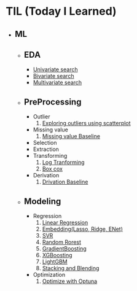 # <h1>TIL (Today I Learned)</h1>


<ul>
    <li>
        <h2>ML</h2>
        <ul>
            <li>
                <h2>EDA</h2>
                <ul>
                    <li><a href="https://github.com/darooty/TIL/blob/main/ML/EDA/Univariate%20Search.ipynb">Univariate search</a></li>
                    <li><a href="https://github.com/darooty/TIL/blob/main/ML/EDA/Bivariate%20Search.ipynb">Bivariate search</a></li>
                    <li><a href="https://github.com/darooty/TIL/blob/main/ML/EDA/Multivariate%20Search.ipynb">Multivariate search</a></li>
                </ul>
            </li>
            <li>
                <h2>PreProcessing</h2>
                <ul>
                    <li>
                        Outlier
                        <ol>
                            <li><a href="https://github.com/darooty/TIL/blob/main/ML/PreProcessing/Outlier/Exploring%20outliers%20using%20scatterplot.ipynb">Exploring outliers using scatterplot</a></li>
                        </ol>
                    </li>
                    <li>
                        Missing value
                        <ol>
                            <li><a href="https://github.com/darooty/TIL/blob/main/ML/PreProcessing/Missing%20value/Missing%20value%20Baseline.ipynb">Missing value Baseline</a></li>
                        </ol>
                    </li>
                    <li>Selection</li>
                    <li>Extraction</li>
                    <li>
                        Transforming
                        <ol>
                            <li><a href="https://github.com/darooty/TIL/blob/main/ML/PreProcessing/Transforming/Log%20Tranforming.ipynb">Log Tranforming</a></li>
                            <li><a href="https://github.com/darooty/TIL/blob/main/ML/PreProcessing/Transforming/Box%20cox.ipynb">Box cox</a></li>
                        </ol>
                    </li>
                    <li>
                        Derivation
                        <ol>
                            <li><a href="https://github.com/darooty/TIL/tree/main/ML/PreProcessing/Derivation">Drivation Baseline</a></li>
                        </ol>
                    </li>
                </ul>
            </li>
            <li>
                <h2>Modeling</h2>
                <ul>
                    <li>
                        Regression
                        <ol>
                            <li><a href="https://github.com/darooty/TIL/blob/main/ML/Modeling/Regression/Linear%20Regression.ipynb">Linear Regression</a></li>
                            <li><a href="https://github.com/darooty/TIL/blob/main/ML/Modeling/Regression/Embedding(Lasso%2C%20Ridge%2C%20ENet).ipynb">Embedding(Lasso, Ridge, ENet)</a></li>
                            <li><a href="https://github.com/darooty/TIL/blob/main/ML/Modeling/Regression/SVR.ipynb">SVR</a></li>
                            <li><a href="https://github.com/darooty/TIL/blob/main/ML/Modeling/Regression/Random%20Forest.ipynb">Random Rorest</a></li>
                            <li><a href="https://github.com/darooty/TIL/blob/main/ML/Modeling/Regression/GradientBoosting.ipynb">GradientBoosting</a></li>
                            <li><a href="https://github.com/darooty/TIL/blob/main/ML/Modeling/Regression/XGBoosting.ipynb">XGBoosting</a></li>
                            <li><a href="https://github.com/darooty/TIL/blob/main/ML/Modeling/Regression/LightGBM.ipynb">LightGBM</a></li>
                            <li><a href="https://github.com/darooty/TIL/blob/main/ML/Modeling/Regression/Stacking%20and%20Blending.ipynb">Stacking and Blending</a></li>
                        </ol>
                    </li>
                    <li>
                        Optimization
                        <ol>
                            <li><a href='https://github.com/darooty/TIL/blob/main/ML/Modeling/Optimize/Optimization%20Technique.md'>Optimize with Optuna</a></li>
                        </ol>
                    </li>
                </ul>
            </li>
        </ul>
    </li>
</ul>

